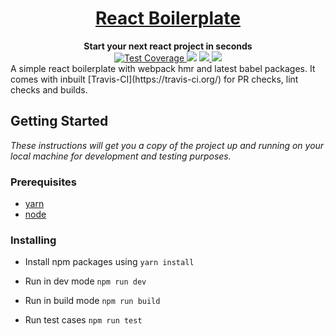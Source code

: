 <div align="center">
    <a href="http://react-simple-boilerplate.surge.sh/">
        <h1>React Boilerplate</h1>
    </a>
</div>

<div align="center">
    <strong>Start your next react project in seconds</strong>
    <br />
    <div>
        <!-- travis -->
        <a href="https://travis-ci.org/udaypydi/react-simple-boilerplate">
            <img src="https://travis-ci.org/udaypydi/react-simple-boilerplate.svg" alt="Test Coverage" />
        </a>
        <!-- last commit -->
        <img src="https://img.shields.io/github/last-commit/udaypydi/react-simple-boilerplate">
        <!-- Mit License -->
        <a href="https://github.com/udaypydi/react-simple-boilerplate/blob/master/LICENSE">
            <img src="https://img.shields.io/github/license/udaypydi/react-simple-boilerplate">
        </a>
        <!-- Pr's -->
        <a href="https://github.com/udaypydi/react-simple-boilerplate/blob/master/CONTRIBUTING.md"> 
        <img src="https://img.shields.io/badge/PRs-welcome-blueviolet.svg">
        </a>
    </div>
</div>
 A simple react boilerplate with webpack hmr and latest babel packages. It comes with inbuilt [Travis-CI](https://travis-ci.org/) for PR checks, lint checks and builds.

## Getting Started
<i>These instructions will get you a copy of the project up and running on your local machine for development and testing purposes.</i>

### Prerequisites
* [yarn](https://classic.yarnpkg.com/en/docs/install/)
* [node](https://nodejs.org/en/download/) 


### Installing
- Install npm packages using `yarn install`

- Run in dev mode
    `npm run dev`

- Run in build mode
    `npm run build`
    
- Run test cases
    `npm run test`
